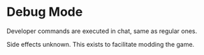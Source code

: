 # Debug Mode

Developer commands are executed in chat, same as regular ones.

Side effects unknown. This exists to facilitate modding the game.